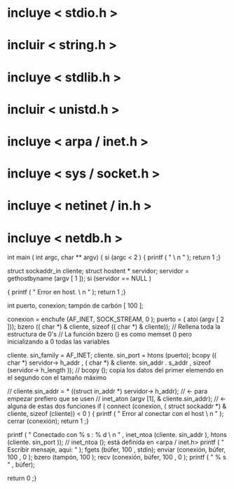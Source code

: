 

# incluye < stdio.h >
# incluir < string.h >
# incluye < stdlib.h >
# incluir < unistd.h >
# incluye < arpa / inet.h >
# incluye < sys / socket.h >
# incluye < netinet / in.h >
# incluye < netdb.h >

int  main ( int argc, char ** argv) {
  si (argc < 2 )
  { printf ( " <host> <puerto> \ n " );
    return  1 ;}

  struct sockaddr_in cliente;
  struct hostent * servidor;
  servidor = gethostbyname (argv [ 1 ]);
  si (servidor == NULL )


  { printf ( " Error en host. \ n " );
    return  1 ;}

  int puerto, conexion;
  tampón de carbón [ 100 ];

  conexion = enchufe (AF_INET, SOCK_STREAM, 0 );
  puerto = ( atoi (argv [ 2 ]));
  bzero (( char *) & cliente, sizeof (( char *) & cliente)); // Rellena toda la estructura de 0's
        // La función bzero () es como memset () pero inicializando a 0 todas las variables


  cliente. sin_family = AF_INET;
  cliente. sin_port = htons (puerto);
  bcopy (( char *) servidor-> h_addr , ( char *) & cliente. sin_addr . s_addr , sizeof (servidor-> h_length ));
  // bcopy (); copia los datos del primer elemendo en el segundo con el tamaño máximo



  // cliente.sin_addr = * ((struct in_addr *) servidor-> h_addr); // <- para empezar prefiero que se usen
  // inet_aton (argv [1], & cliente.sin_addr); // <- alguna de estas dos funciones
  if ( connect (conexion, ( struct sockaddr *) & cliente, sizeof (cliente)) < 0 )
  { printf ( " Error al conectar con el host \ n " );
    cerrar (conexión);
    return  1 ;}

  printf ( " Conectado con % s : % d \ n " , inet_ntoa (cliente. sin_addr ), htons (cliente. sin_port ));
  // inet_ntoa (); está definida en <arpa / inet.h>
  printf ( " Escribir mensaje, aqui: " );
  fgets (búfer, 100 , stdin);
  enviar (conexión, búfer, 100 , 0 );
  bzero (tampón, 100 );
  recv (conexión, búfer, 100 , 0 );
  printf ( " % s " , búfer);


return  0 ;}